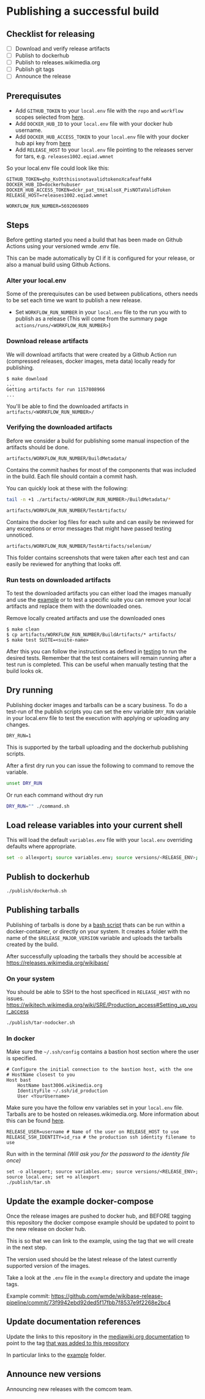 

# Publishing a successful build

## Checklist for releasing

- [ ] Download and verify release artifacts
- [ ] Publish to dockerhub
- [ ] Publish to releases.wikimedia.org
- [ ] Publish git tags
- [ ] Announce the release

## Prerequisutes

- Add `GITHUB_TOKEN` to your `local.env` file with the `repo` and `workflow` scopes selected from [here](https://github.com/settings/tokens). 
- Add `DOCKER_HUB_ID`  to your `local.env` file with your docker hub username.
- Add `DOCKER_HUB_ACCESS_TOKEN` to your `local.env` file with your docker hub api key from [here](https://hub.docker.com/settings/security)
- Add `RELEASE_HOST` to your `local.env` file pointing to the releases server for tars, e.g. `releases1002.eqiad.wmnet`

So your local.env file could look like this:
```
GITHUB_TOKEN=ghp_KsOtthisisnotavalidtokenoXcafeaffeR4
DOCKER_HUB_ID=dockerhubuser
DOCKER_HUB_ACCESS_TOKEN=dckr_pat_tHisAlsoX_PisNOTaValidToken
RELEASE_HOST=releases1002.eqiad.wmnet

WORKFLOW_RUN_NUMBER=5692069809
```

## Steps

Before getting started you need a build that has been made on Github Actions using your versioned wmde .env file.

This can be made automatically by CI if it is configured for your release, or also a manual build using Github Actions.

### Alter your local.env

Some of the prerequisutes can be used between publications, others needs to be set each time we want to publish a new release.

- Set `WORKFLOW_RUN_NUMBER` in your `local.env` file to the run you with to publish as a release (This will come from the summary page `actions/runs/<WORKFLOW_RUN_NUMBER>`)

### Download release artifacts

We will download artifacts that were created by a Github Action run (compressed releases, docker images, meta data) locally ready for publishing.

```
$ make download
...
Getting artifacts for run 1157808966
...
```

You'll be able to find the downloaded artifacts in `artifacts/<WORKFLOW_RUN_NUMBER>/`

### Verifying the downloaded artifacts

Before we consider a build for publishing some manual inspection of the artifacts should be done.


`artifacts/WORKFLOW_RUN_NUMBER/BuildMetadata/`

Contains the commit hashes for most of the components that was included in the build. Each file should contain a commit hash.

You can quickly look at these with the following:

```sh
tail -n +1 ./artifacts/<WORKFLOW_RUN_NUMBER>/BuildMetadata/*
```

`artifacts/WORKFLOW_RUN_NUMBER/TestArtifacts/`

Contains the docker log files for each suite and can easily be reviewed for any exceptions or error messages that might have passed testing unnoticed.

`artifacts/WORKFLOW_RUN_NUMBER/TestArtifacts/selenium/`

This folder contains screenshots that were taken after each test and can easily be reviewed for anything that looks off.

### Run tests on downloaded artifacts

To test the downloaded artifacts you can either load the images manually and use the [example](../../example/README.md) or to test a specific suite you can remove your local artifacts and replace them with the downloaded ones.

Remove locally created artifacts and use the downloaded ones

```
$ make clean
$ cp artifacts/WORKFLOW_RUN_NUMBER/BuildArtifacts/* artifacts/
$ make test SUITE=<suite-name>
```

After this you can follow the instructions as defined in [testing](testing.md) to run the desired tests. Remember that the test containers will remain running after a test run is completed. This can be useful when manually testing that the build looks ok. 

## Dry running

Publishing docker images and tarballs can be a scary business. To do a test-run of the publish scripts you can set the env variable `DRY_RUN` variable in your local.env file to test the execution with applying or uploading any changes.

```
DRY_RUN=1
```
This is supported by the tarball uploading and the dockerhub publishing scripts.

After a first dry run you can issue the following to command to remove the variable.

```sh
unset DRY_RUN
```

Or run each command without dry run

```sh
DRY_RUN="" ./command.sh
```

## Load release variables into your current shell

This will load the default `variables.env` file with your `local.env` overriding defaults where appropriate.

```sh
set -o allexport; source variables.env; source versions/<RELEASE_ENV>; source local.env; set +o allexport
```

## Publish to dockerhub

```sh
./publish/dockerhub.sh
```

## Publishing tarballs

Publishing of tarballs is done by a [bash script](../../Docker/publish/upload_tar/publish.sh) thats can be run within a docker-container, or directly on your system.
It creates a folder with the name of the `$RELEASE_MAJOR_VERSION` variable and uploads the tarballs created by the build.

After successfully uploading the tarballs they should be accessible at https://releases.wikimedia.org/wikibase/

### On your system

You should be able to SSH to the host specificed in `RELEASE_HOST` with no issues.
https://wikitech.wikimedia.org/wiki/SRE/Production_access#Setting_up_your_access

```sh
./publish/tar-nodocker.sh
```

### In docker

Make sure the `~/.ssh/config` contains a bastion host section where the user is specified.

```
# Configure the initial connection to the bastion host, with the one
# HostName closest to you
Host bast
    HostName bast3006.wikimedia.org
    IdentityFile ~/.ssh/id_production
    User <YourUsername>
```


Make sure you have the follow env variables set in your `local.env` file. Tarballs are to be hosted on releases.wikimedia.org. More information about this can be found [here](https://wikitech.wikimedia.org/wiki/Releases.wikimedia.org).

```
RELEASE_USER=username # Name of the user on RELEASE_HOST to use
RELEASE_SSH_IDENTITY=id_rsa # the production ssh identity filename to use
```

Run with in the terminal
*(Will ask you for the password to the identity file once)*

```
set -o allexport; source variables.env; source versions/<RELEASE_ENV>; source local.env; set +o allexport
./publish/tar.sh
```

## Update the example docker-compose

Once the release images are pushed to docker hub, and BEFORE tagging this repository the docker compose example should be updated to point to the new release on docker hub.

This is so that we can link to the example, using the tag that we will create in the next step.

The version used should be the latest release of the latest currently supported version of the images.

Take a look at the `.env` file in the `example` directory and update the image tags.

Example commit: https://github.com/wmde/wikibase-release-pipeline/commit/73f9942ebd92ded5f17fbb7f8537e9f2268e2bc4

## Update documentation references

Update the links to this repository in the [mediawiki.org documentation](https://www.mediawiki.org/wiki/Wikibase/Docker) to point to the tag [that was added to this repository](#tag-this-repository)

In particular links to the [example](../../example/README.md) folder.

## Announce new versions

Announcing new releases with the comcom team.
